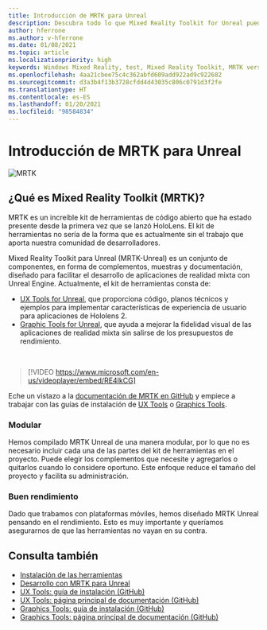 ```yaml
---
title: Introducción de MRTK para Unreal
description: Descubra todo lo que Mixed Reality Toolkit for Unreal puede ofrecer a los nuevos desarrolladores de realidad mixta.
author: hferrone
ms.author: v-hferrone
ms.date: 01/08/2021
ms.topic: article
ms.localizationpriority: high
keywords: Windows Mixed Reality, test, Mixed Reality Toolkit, MRTK version 2, MRTK, tools, SDK, HoloLens, HoloLens 2, mixed reality headset, windows mixed reality headset, virtual reality headset, cross-platform
ms.openlocfilehash: 4aa21cbee75c4c362abfd609add922ad9c922682
ms.sourcegitcommit: d3a3b4f13b3728cfdd4d43035c806c0791d3f2fe
ms.translationtype: HT
ms.contentlocale: es-ES
ms.lasthandoff: 01/20/2021
ms.locfileid: "98584834"
---
```

# <a name="introducing-mrtk-for-unreal"></a>Introducción de MRTK para Unreal

![MRTK](../../design/images/MRTK_UX_Hero.png)

## <a name="what-is-mixed-reality-toolkit-mrtk"></a>¿Qué es Mixed Reality Toolkit (MRTK)?

MRTK es un increíble kit de herramientas de código abierto que ha estado presente desde la primera vez que se lanzó HoloLens. El kit de herramientas no sería de la forma que es actualmente sin el trabajo que aporta nuestra comunidad de desarrolladores. 

Mixed Reality Toolkit para Unreal (MRTK-Unreal) es un conjunto de componentes, en forma de complementos, muestras y documentación, diseñado para facilitar el desarrollo de aplicaciones de realidad mixta con Unreal Engine. Actualmente, el kit de herramientas consta de:
* [UX Tools for Unreal](https://github.com/microsoft/MixedReality-UXTools-Unreal), que proporciona código, planos técnicos y ejemplos para implementar características de experiencia de usuario para aplicaciones de Hololens 2.
* [Graphic Tools for Unreal](https://github.com/microsoft/MixedReality-GraphicsTools-Unreal), que ayuda a mejorar la fidelidad visual de las aplicaciones de realidad mixta sin salirse de los presupuestos de rendimiento.

<br>

> [!VIDEO https://www.microsoft.com/en-us/videoplayer/embed/RE4IkCG]

Eche un vistazo a la [documentación de MRTK en GitHub](https://microsoft.github.io/MixedReality-UXTools-Unreal/README.html) y empiece a trabajar con las guías de instalación de [UX Tools](https://microsoft.github.io/MixedReality-UXTools-Unreal/Docs/Installation.html) o [Graphics Tools](https://github.com/microsoft/MixedReality-GraphicsTools-Unreal/blob/main/Docs/Installation.md).

### <a name="modular"></a>Modular

Hemos compilado MRTK Unreal de una manera modular, por lo que no es necesario incluir cada una de las partes del kit de herramientas en el proyecto. Puede elegir los complementos que necesite y agregarlos o quitarlos cuando lo considere oportuno. Este enfoque reduce el tamaño del proyecto y facilita su administración.  

### <a name="performant"></a>Buen rendimiento

Dado que trabamos con plataformas móviles, hemos diseñado MRTK Unreal pensando en el rendimiento. Esto es muy importante y queríamos asegurarnos de que las herramientas no vayan en su contra.

## <a name="see-also"></a>Consulta también

* [Instalación de las herramientas](../install-the-tools.md)
* [Desarrollo con MRTK para Unreal](unreal-development-overview.md)
* [UX Tools: guía de instalación (GitHub)](https://microsoft.github.io/MixedReality-UXTools-Unreal/Docs/Installation.html)
* [UX Tools: página principal de documentación (GitHub)](https://microsoft.github.io/MixedReality-UXTools-Unreal/README.html)
* [Graphics Tools: guía de instalación (GitHub)](https://github.com/microsoft/MixedReality-GraphicsTools-Unreal/blob/main/Docs/Installation.md)
* [Graphics Tools: página principal de documentación (GitHub)](https://github.com/microsoft/MixedReality-GraphicsTools-Unreal/)
